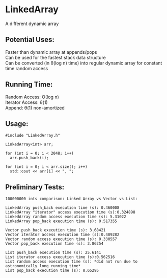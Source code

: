 # LinkedArray  
A different dynamic array

## Potential Uses:  
Faster than dynamic array at appends/pops  
Can be used for the fastest stack data structure  
Can be converted (in θ(log n) time) into regular dynamic array for constant time random access    

## Running Time:  
Random Access: Ο(log n)  
Iterator Access: θ(1)  
Append: θ(1) non-amortized  

## Usage:  
```
#include "LinkedArray.h"

LinkedArray<int> arr;

for (int i = 0; i < 2048; i++)
  arr.push_back(i);
  
for (int i = 0; i < arr.size(); i++)
  std::cout << arr[i] << ", ";
```

## Preliminary Tests:  
```
100000000 ints comparison: Linked Array vs Vector vs List:

LinkedArray push_back execution time (s): 0.460008
LinkedArray "iterator" access execution time (s):0.324898
LinkedArray random access execution time (s): 5.31022
LinkedArray pop_back execution time (s): 0.517355

Vector push_back execution time (s): 3.68421
Vector iterator access execution time (s):0.489282
Vector random access execution time (s): 0.330557
Vector pop_back execution time (s): 3.86254

List push_back execution time (s): 25.6141
List iterator access execution time (s):0.562516
List random access execution time (s): *did not run due to astronomically long running time*
List pop_back execution time (s): 8.65295
```
